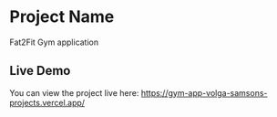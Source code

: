 # Project Name

Fat2Fit Gym application

## Live Demo
You can view the project live here: https://gym-app-volga-samsons-projects.vercel.app/
